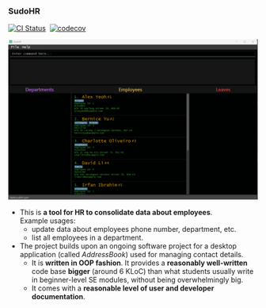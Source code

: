 ### SudoHR ###

[![CI Status](https://github.com/AY2223S2-CS2103T-T17-2/tp/workflows/Java%20CI/badge.svg)](https://github.com/AY2223S2-CS2103T-T17-2/tp/actions)
&nbsp;[![codecov](https://codecov.io/gh/AY2223S2-CS2103T-T17-2/tp/branch/master/graph/badge.svg)](https://codecov.io/gh/AY2223S2-CS2103T-T17-2/tp)

![Ui](docs/images/Ui.png)

* This is **a tool for HR to consolidate data about employees**.<br>
  Example usages:
  * update data about employees phone number, department, etc.
  * list all employees in a department.
* The project builds upon an ongoing software project for a desktop application (called _AddressBook_) used for managing contact details.
  * It is **written in OOP fashion**. It provides a **reasonably well-written** code base **bigger** (around 6 KLoC) than what students usually write in beginner-level SE modules, without being overwhelmingly big.
  * It comes with a **reasonable level of user and developer documentation**.
